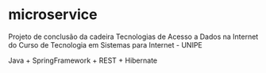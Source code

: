 # microservice

Projeto de conclusão da cadeira Tecnologias de Acesso a Dados na Internet do Curso de Tecnologia em Sistemas para Internet - UNIPE

Java +
SpringFramework +
REST +
Hibernate

